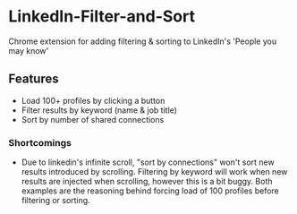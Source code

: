 # LinkedIn-Filter-and-Sort
Chrome extension for adding filtering &amp; sorting to LinkedIn's 'People you may know'

## Features
* Load 100+ profiles by clicking a button
* Filter results by keyword (name & job title)
* Sort by number of shared connections

### Shortcomings
* Due to linkedin's infinite scroll, "sort by connections" won't sort new results introduced by scrolling. Filtering by keyword will work when new results are injected when scrolling, however this is a bit buggy. Both examples are the reasoning behind forcing load of 100 profiles before filtering or sorting.

